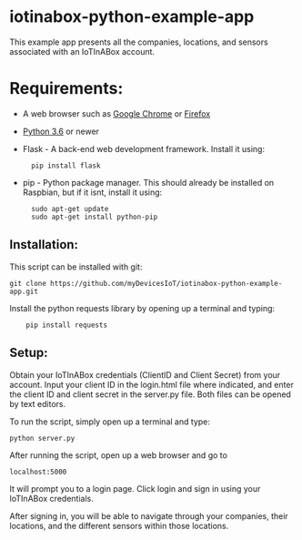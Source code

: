# iotinabox-python-example-app

This example app presents all the companies, locations, and sensors associated with an IoTInABox account.


Requirements:
=============
* A web browser such as [Google Chrome](https://www.google.com/chrome/) or [Firefox](https://www.mozilla.org/en-US/firefox/new/)

* [Python 3.6](https://www.python.org/downloads/) or newer

* Flask - A back-end web development framework. Install it using:

        pip install flask

* pip - Python package manager. This should already be installed on Raspbian, but if it isnt,
  install it using:
  
		sudo apt-get update
		sudo apt-get install python-pip


Installation:
-------------
This script can be installed with git:
		
	git clone https://github.com/myDevicesIoT/iotinabox-python-example-app.git

Install the python requests library by opening up a terminal and typing:

        pip install requests

Setup:
-------------
Obtain your IoTInABox credentials (ClientID and Client Secret) from your account. Input your client ID in the login.html file where indicated, and enter the client ID and client secret in the server.py file. Both files can be opened by text editors.

To run the script, simply open up a terminal and type:

    python server.py

After running the script, open up a web browser and go to

    localhost:5000

It will prompt you to a login page. Click login and sign in using your IoTInABox credentials.

After signing in, you will be able to navigate through your companies, their locations, and the different sensors within those locations.